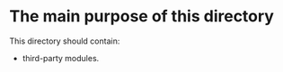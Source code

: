 

The main purpose of this directory
=====================================================================

This directory should contain:
- third-party modules.